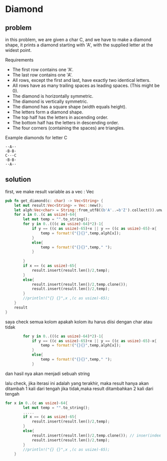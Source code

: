 # Diamond

## problem
in this problem, we are given a char C, and we have to make a diamond shape, it prints a diamond starting with 'A', with the supplied letter at the widest point.

Requirements
- The first row contains one 'A'.
- The last row contains one 'A'.
- All rows, except the first and last, have exactly two identical letters.
- All rows have as many trailing spaces as leading spaces. (This might be 0).
- The diamond is horizontally symmetric.
- The diamond is vertically symmetric.
- The diamond has a square shape (width equals height).
- The letters form a diamond shape.
- The top half has the letters in ascending order.
- The bottom half has the letters in descending order.
- The four corners (containing the spaces) are triangles.

Example
diamonds for letter C
```
··A··
·B·B·
C···C
·B·B·
··A··
```


## solution 
first, we make result variable as a vec : Vec<String> 

```rust
pub fn get_diamond(c: char) -> Vec<String> {
    let mut result:Vec<String> = Vec::new();
    let alph:Vec<char> = String::from_utf8((b'A'..=b'Z').collect()).unwrap().chars().collect();
    for x in 0..(c as usize)-64{
        let mut temp = "".to_string();
        for y in 0..(((c as usize)-64)*2)-1{
            if y == ((c as usize)-65)+x || y == ((c as usize)-65)-x{
                temp = format!("{}{}",temp,alph[x]);
            }
            else{
                temp = format!("{}{}",temp," ");
            }
            
        }
        if x == (c as usize)-65{
            result.insert(result.len()/2,temp);
        }
        else{
            result.insert(result.len()/2,temp.clone());
            result.insert(result.len()/2,temp);
        }
        //println!("{} {}",x ,(c as usize)-65);
    }
    result
}
```
saya check semua kolom apakah kolom itu harus diisi dengan char atau tidak 
```rust 
        for y in 0..(((c as usize)-64)*2)-1{
            if y == ((c as usize)-65)+x || y == ((c as usize)-65)-x{
                temp = format!("{}{}",temp,alph[x]);
            }
            else{
                temp = format!("{}{}",temp," ");
            }
```
dan hasil nya akan menjadi sebuah string


lalu check, jika iterasi ini adalah yang terakhir, maka result hanya akan ditambah 1 kali dari tengah
jika tidak,maka result ditambahkan 2 kali dari tengah

```rust
for x in 0..(c as usize)-64{
        let mut temp = "".to_string();
        .....
        if x == (c as usize)-65{
            result.insert(result.len()/2,temp);
        }
        else{
            result.insert(result.len()/2,temp.clone()); // inser(index element position , element)
            result.insert(result.len()/2,temp);
        }
        //println!("{} {}",x ,(c as usize)-65);
    }
```

